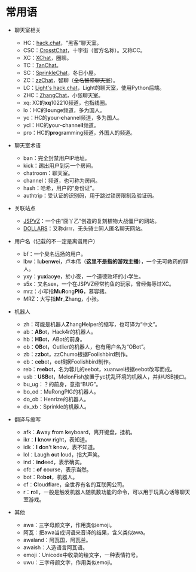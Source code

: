 # 常用语
- 聊天室相关
  - HC：[hack.chat](https://hack.chat/)，“黑客”聊天室。
  - CSC：[CrosstChat](https://crosst.chat/)，十字街（官方名称）。又称CC。
  - XC：[XChat](https://xq.kzw.ink/)，圈聊。
  - TC：[TanChat](https://chat.thz.cool/)。
  - SC：[SprinkleChat](https://chat.spr233.eu.org/)，冬日小屋。
  - ZC：[zzChat](https://zzchat.cf/)，智聊（~~全名智障聊天室~~）。
  - LC：[Light's hack.chat](http://43.142.118.149:6059/)，Light的聊天室，使用Python后端。
  - ZHC：[ZhangChat](https://gitee.com/MrZhang365/zhangchat)，小张聊天室。
  - xq: XC的**xq**102210频道，也指线圈。
  - lo：HC的**lo**unge频道，多为国人。
  - yc：HC的**y**our-**c**hannel频道，多为国人。
  - ycl：HC的**y**our-**c**hannel**l**频道。
  - pro：HC的**pro**gramming频道，外国人的频道。

- 聊天室术语
  - ban：完全封禁用户IP地址。
  - kick：踢出用户到另一个房间。
  - chatroom：聊天室。
  - channel：频道，也可称为房间。
  - hash：哈希，用户的“身份证”。 
  - authtrip：受认证的识别码，用于跳过锁房限制及验证码。

- 关联站点
  - [JSPVZ](http://lonelystar.org/plantsvszombies.htm)：一个由“囧丫乙”创造的复刻植物大战僵尸的网站。
  - [DOLLARS](https://drrr.com/)：又称drrr，无头骑士同人匿名聊天网站。

- 用户名（记载的不一定是离谱用户）
  - bf：一个臭名远扬的用户。
  - lbw：**l**u**b**en**w**ei，卢本伟（**这里不是指的游戏主播**），一个无可救药的罪人。
  - yxy：**y**u**x**iao**y**e，於小夜，一个道德败坏的小学生。
  - s5x：又名sex，一个在JSPVZ经常钓鱼的玩家，曾经侮辱过XC。
  - mrz：小写指**M**u**R**ong**PIG**，慕容猪。
  - MRZ：大写指**Mr**\_**Z**hang，小张。

- 机器人
  - zh：可能是机器人**Z**hang**H**elper的缩写，也可译为“中文”。
  - ab：**AB**ot，Hack4r的机器人。
  - hb：**HB**ot，ABot的前身。
  - ob：**OB**ot，Outlier的机器人，也有用户名为“OBot”。
  - zb：z**zb**ot，zzChumo根据Foolishbird制作。
  - eb：e**eb**ot，ee根据Foolishbird制作。
  - reb：**r**e**eb**ot，名为蓉儿的eebot，xuanwei根据eebot改写而成。
  - usb：**USB**ot，MelonFish放置于yc扰乱环境的机器人，并非USB接口。
  - bu_ug：？的前身，意指“BUG”。
  - bo_od：MuRongPIG的机器人。
  - do_ob：Henrize的机器人。
  - dx_xb：Sprinkle的机器人。

- 翻译与缩写
  - afk：**A**way **f**rom **k**eyboard，离开键盘，挂机。
  - ikr：**I** **k**now **r**ight，表知道。
  - idk：**I** **d**on't **k**now，表不知道。
  - lol：**L**augh **o**ut **l**oud，指大声笑。
  - ind：**ind**eed，表示确实。
  - ofc：**of** **c**ourse，表示当然。
  - bot：Ro**bot**，机器人。
  - cf：**C**loud**f**lare，全世界有名的互联网公司。
  - r：**r**oll，一般是触发机器人随机数功能的命令，可以用于玩真心话等聊天室游戏。

- 其他
  - awa：三字母颜文字，作用类似emoji。
  - 阿瓦：把awa当成词语来音译的结果，含义类似awa。
  - awaland：阿瓦国，阿瓦兰。
  - awaish：人造语言阿瓦语。
  - emoji：Unicode中收录的绘文字，一种表情符号。
  - uwu：三字母颜文字，作用类似emoji。

